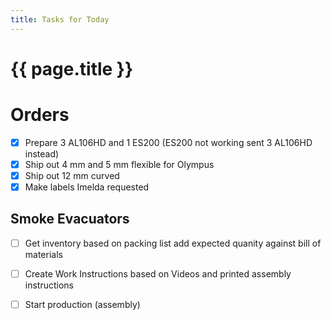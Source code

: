 ```yaml
---
title: Tasks for Today
---
```

# {{  page.title }}

# Orders
- [x] Prepare 3 AL106HD and 1 ES200 (ES200 not working sent 3 AL106HD instead)
- [x] Ship out 4 mm and 5 mm flexible for Olympus
- [x] Ship out 12 mm curved
- [x] Make labels Imelda requested

## Smoke Evacuators
 - [ ] Get inventory based on packing list add expected quanity against bill of materials
 - [ ] Create Work Instructions based on Videos and printed assembly instructions
 - [ ] Start production (assembly) 





